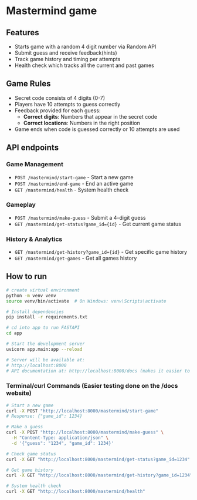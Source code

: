 # Mastermind game

## Features
- Starts game with a random 4 digit number via Random API
- Submit guess and receive feedback(hints)
- Track game history and timing per attempts
- Health check which tracks all the current and past games

## Game Rules

- Secret code consists of 4 digits (0-7)
- Players have 10 attempts to guess correctly
- Feedback provided for each guess:
  - **Correct digits**: Numbers that appear in the secret code
  - **Correct locations**: Numbers in the right position
- Game ends when code is guessed correctly or 10 attempts are used

## API endpoints
### Game Management
- `POST /mastermind/start-game` - Start a new game
- `POST /mastermind/end-game` - End an active game
- `GET /mastermind/health` - System health check

### Gameplay
- `POST /mastermind/make-guess` - Submit a 4-digit guess
- `GET /mastermind/get-status?game_id={id}` - Get current game status

### History & Analytics
- `GET /mastermind/get-history?game_id={id}` - Get specific game history
- `GET /mastermind/get-games` - Get all games history

## How to run 

```bash
# create virtual environment
python -m venv venv
source venv/bin/activate  # On Windows: venv\Scripts\activate

# Install dependencies
pip install -r requirements.txt

# cd into app to run FASTAPI
cd app

# Start the development server
uvicorn app.main:app --reload

# Server will be available at:
# http://localhost:8000
# API documentation at: http://localhost:8000/docs (makes it easier to run and test)
```

### Terminal/curl Commands (Easier testing done on the /docs website)

```bash
# Start a new game
curl -X POST "http://localhost:8000/mastermind/start-game"
# Response: {"game_id": 1234}

# Make a guess
curl -X POST "http://localhost:8000/mastermind/make-guess" \
  -H "Content-Type: application/json" \
  -d '{"guess": "1234", "game_id": 1234}'

# Check game status
curl -X GET "http://localhost:8000/mastermind/get-status?game_id=1234"

# Get game history
curl -X GET "http://localhost:8000/mastermind/get-history?game_id=1234"

# System health check
curl -X GET "http://localhost:8000/mastermind/health"
